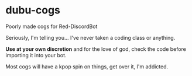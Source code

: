 # dubu-cogs
Poorly made cogs for Red-DiscordBot

Seriously, I'm telling you... I've never taken a coding class or anything.

**Use at your own discretion** and for the love of god, check the code before importing it into your bot.

Most cogs will have a kpop spin on things, get over it, I'm addicted. 
